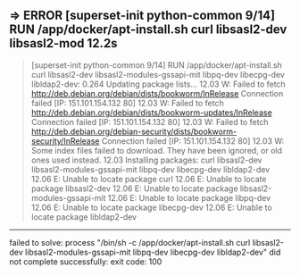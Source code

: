  => ERROR [superset-init python-common  9/14] RUN /app/docker/apt-install.sh       curl       libsasl2-dev       libsasl2-mod  12.2s
------
 > [superset-init python-common  9/14] RUN /app/docker/apt-install.sh       curl       libsasl2-dev       libsasl2-modules-gssapi-mit       libpq-dev       libecpg-dev       libldap2-dev:
0.264 Updating package lists...
12.03 W: Failed to fetch http://deb.debian.org/debian/dists/bookworm/InRelease  Connection failed [IP: 151.101.154.132 80]
12.03 W: Failed to fetch http://deb.debian.org/debian/dists/bookworm-updates/InRelease  Connection failed [IP: 151.101.154.132 80]
12.03 W: Failed to fetch http://deb.debian.org/debian-security/dists/bookworm-security/InRelease  Connection failed [IP: 151.101.154.132 80]
12.03 W: Some index files failed to download. They have been ignored, or old ones used instead.
12.03 Installing packages: curl libsasl2-dev libsasl2-modules-gssapi-mit libpq-dev libecpg-dev libldap2-dev
12.06 E: Unable to locate package curl
12.06 E: Unable to locate package libsasl2-dev
12.06 E: Unable to locate package libsasl2-modules-gssapi-mit
12.06 E: Unable to locate package libpq-dev
12.06 E: Unable to locate package libecpg-dev
12.06 E: Unable to locate package libldap2-dev
------
failed to solve: process "/bin/sh -c /app/docker/apt-install.sh       curl       libsasl2-dev       libsasl2-modules-gssapi-mit       libpq-dev       libecpg-dev       libldap2-dev" did not complete successfully: exit code: 100
